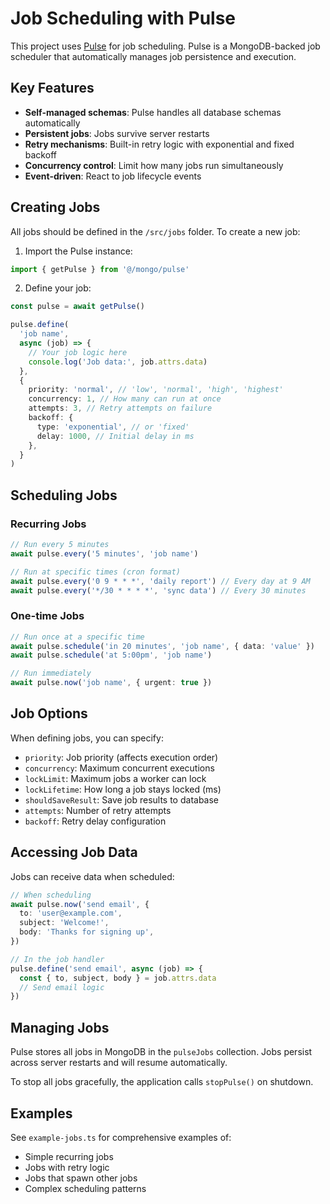 # Job Scheduling with Pulse

This project uses [Pulse](https://docs-pulse.pulsecron.com/) for job scheduling. Pulse is a MongoDB-backed job scheduler that automatically manages job persistence and execution.

## Key Features

- **Self-managed schemas**: Pulse handles all database schemas automatically
- **Persistent jobs**: Jobs survive server restarts
- **Retry mechanisms**: Built-in retry logic with exponential and fixed backoff
- **Concurrency control**: Limit how many jobs run simultaneously
- **Event-driven**: React to job lifecycle events

## Creating Jobs

All jobs should be defined in the `/src/jobs` folder. To create a new job:

1. Import the Pulse instance:

```typescript
import { getPulse } from '@/mongo/pulse'
```

2. Define your job:

```typescript
const pulse = await getPulse()

pulse.define(
  'job name',
  async (job) => {
    // Your job logic here
    console.log('Job data:', job.attrs.data)
  },
  {
    priority: 'normal', // 'low', 'normal', 'high', 'highest'
    concurrency: 1, // How many can run at once
    attempts: 3, // Retry attempts on failure
    backoff: {
      type: 'exponential', // or 'fixed'
      delay: 1000, // Initial delay in ms
    },
  }
)
```

## Scheduling Jobs

### Recurring Jobs

```typescript
// Run every 5 minutes
await pulse.every('5 minutes', 'job name')

// Run at specific times (cron format)
await pulse.every('0 9 * * *', 'daily report') // Every day at 9 AM
await pulse.every('*/30 * * * *', 'sync data') // Every 30 minutes
```

### One-time Jobs

```typescript
// Run once at a specific time
await pulse.schedule('in 20 minutes', 'job name', { data: 'value' })
await pulse.schedule('at 5:00pm', 'job name')

// Run immediately
await pulse.now('job name', { urgent: true })
```

## Job Options

When defining jobs, you can specify:

- `priority`: Job priority (affects execution order)
- `concurrency`: Maximum concurrent executions
- `lockLimit`: Maximum jobs a worker can lock
- `lockLifetime`: How long a job stays locked (ms)
- `shouldSaveResult`: Save job results to database
- `attempts`: Number of retry attempts
- `backoff`: Retry delay configuration

## Accessing Job Data

Jobs can receive data when scheduled:

```typescript
// When scheduling
await pulse.now('send email', {
  to: 'user@example.com',
  subject: 'Welcome!',
  body: 'Thanks for signing up',
})

// In the job handler
pulse.define('send email', async (job) => {
  const { to, subject, body } = job.attrs.data
  // Send email logic
})
```

## Managing Jobs

Pulse stores all jobs in MongoDB in the `pulseJobs` collection. Jobs persist across server restarts and will resume automatically.

To stop all jobs gracefully, the application calls `stopPulse()` on shutdown.

## Examples

See `example-jobs.ts` for comprehensive examples of:

- Simple recurring jobs
- Jobs with retry logic
- Jobs that spawn other jobs
- Complex scheduling patterns
